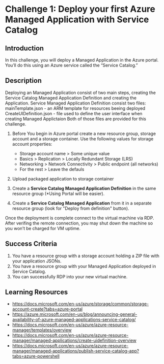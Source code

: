 # Challenge 1: Deploy your first Azure Managed Application with Service Catalog

## Introduction

In this challenge, you will deploy a Managed Application in the Azure portal. You’ll do this using an Azure service called the “Service Catalog.”

## Description

Deploying an Managed Application consist of two main steps, creating the Service Catalog Managed Application Definition and creating the Application. Service Managed Application Definition consist two files:
    mainTemplate.json - an ARM template for resources beeing deployed
    CreateUIDefinition.json - file used to define the user interface when creating Managed Applictaion
Both of those files are provided for this challenge.

1. Before You begin in Azure portal create a new resource group, storage account and a storage container. Use the following values for storage account properties:
    - Storage account name > Some unique value
    - Basics > Replication > Locally Redundant Storage (LRS)
    - Networking > Network Connectivity > Public endpoint (all networks)
    - For the rest > Leave the defauls

2. Upload packaged application to storage container

3. Create a **Service Catalog Managed Application Definition** in the same resource group (*Using Portal will be easier). 

4. Create a **Service Catalog Managed Application** from it in a separate resource group (look for "Deploy from definition" button).

Once the deployment is complete connect to the virtual machine via RDP. After verifing the remote connection, you may shut down the machine so you won’t be charged for VM uptime.

## Success Criteria

1. You have a resource group with a storage account holding a ZIP file with your application JSONs.
2. You have a resource group with your Managed Application deployed in Service Catalog.
3. You can successfully RDP into your new virtual machine.

## Learning Resources

- <https://docs.microsoft.com/en-us/azure/storage/common/storage-account-create?tabs=azure-portal>
- <https://azure.microsoft.com/en-us/blog/announcing-general-availability-of-azure-managed-applications-service-catalog/>
- https://docs.microsoft.com/en-us/azure/azure-resource-manager/templates/overview
- https://docs.microsoft.com/en-us/azure/azure-resource-manager/managed-applications/create-uidefinition-overview
- https://docs.microsoft.com/en-us/azure/azure-resource-manager/managed-applications/publish-service-catalog-app?tabs=azure-powershell
